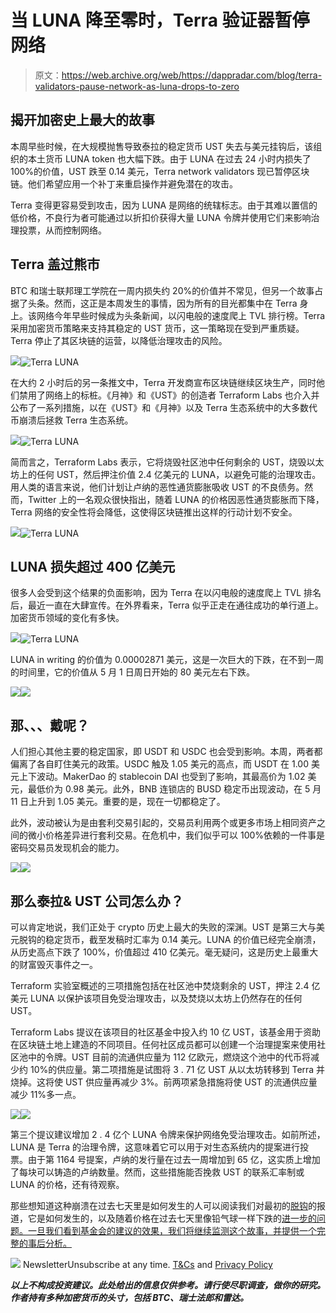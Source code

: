 # 当 LUNA 降至零时，Terra 验证器暂停网络

> 原文：<https://web.archive.org/web/https://dappradar.com/blog/terra-validators-pause-network-as-luna-drops-to-zero>

## 揭开加密史上最大的故事

本周早些时候，在大规模抛售导致泰拉的稳定货币 UST 失去与美元挂钩后，该组织的本土货币 LUNA token 也大幅下跌。由于 LUNA 在过去 24 小时内损失了 100%的价值，UST 跌至 0.14 美元，Terra network validators 现已暂停区块链。他们希望应用一个补丁来重启操作并避免潜在的攻击。

Terra 变得更容易受到攻击，因为 LUNA 是网络的统辖标志。由于其难以置信的低价格，不良行为者可能通过以折扣价获得大量 LUNA 令牌并使用它们来影响治理投票，从而控制网络。

## Terra 盖过熊市

BTC 和瑞士联邦理工学院在一周内损失约 20%的价值并不常见，但另一个故事占据了头条。然而，这正是本周发生的事情，因为所有的目光都集中在 Terra 身上。该网络今年早些时候成为头条新闻，以闪电般的速度爬上 TVL 排行榜。Terra 采用加密货币策略来支持其稳定的 UST 货币，这一策略现在受到严重质疑。Terra 停止了其区块链的运营，以降低治理攻击的风险。

![](img/f9b43033e55b7e1bbbb0cb26ee8d1671.png)![Terra LUNA](img/2dac7c5313178e5ebf52a906015a6788.png)

在大约 2 小时后的另一条推文中，Terra 开发商宣布区块链继续区块生产，同时他们禁用了网络上的标桩。《月神》和《UST》的创造者 Terraform Labs 也介入并公布了一系列措施，以在《UST》和《月神》以及 Terra 生态系统中的大多数代币崩溃后拯救 Terra 生态系统。

![](img/8e481b5e2fe9697f118f91787eabf18f.png)![Terra LUNA](img/f83c1c5392a3cb0872be4d8826ed43bc.png)

简而言之，Terraform Labs 表示，它将烧毁社区池中任何剩余的 UST，烧毁以太坊上的任何 UST，然后押注价值 2.4 亿美元的 LUNA，以避免可能的治理攻击。用人类的语言来说，他们计划让卢纳的恶性通货膨胀吸收 UST 的不良债务。然而，Twitter 上的一名观众很快指出，随着 LUNA 的价格因恶性通货膨胀而下降，Terra 网络的安全性将会降低，这使得区块链推出这样的行动计划不安全。

![](img/d094935133de244cee9d01b20ff1a850.png)![Terra LUNA](img/830d3f66a7104c30189cfdaa9ee670af.png)

## LUNA 损失超过 400 亿美元

很多人会受到这个结果的负面影响，因为 Terra 在以闪电般的速度爬上 TVL 排名后，最近一直在大肆宣传。在外界看来，Terra 似乎正走在通往成功的单行道上。加密货币领域的变化有多快。

![](img/a116b60d5173372bc6704afd48d486f0.png)![Terra LUNA](img/2d8d3ce79d501f6800d86fadbdd38366.png)

LUNA in writing 的价值为 0.00002871 美元，这是一次巨大的下跌，在不到一周的时间里，它的价值从 5 月 1 日周日开始的 80 美元左右下跌。

![](img/b48a0c552bf157864764916e0709712f.png)![](img/2d4c7897315b315cb71df103160d3ea7.png)

## 那、、、戴呢？

人们担心其他主要的稳定国家，即 USDT 和 USDC 也会受到影响。本周，两者都偏离了各自盯住美元的政策。USDC 触及 1.05 美元的高点，而 USDT 在 1.00 美元上下波动。MakerDao 的 stablecoin DAI 也受到了影响，其最高价为 1.02 美元，最低价为 0.98 美元。此外，BNB 连锁店的 BUSD 稳定币出现波动，在 5 月 11 日上升到 1.05 美元。重要的是，现在一切都稳定了。

此外，波动被认为是由套利交易引起的，交易员利用两个或更多市场上相同资产之间的微小价格差异进行套利交易。在危机中，我们似乎可以 100%依赖的一件事是密码交易员发现机会的能力。

![](img/826cf23810c3567383151da92a7e9a05.png)![](img/220ec173f72a440666c888665dd5cce4.png)

## 那么泰拉& UST 公司怎么办？

可以肯定地说，我们正处于 crypto 历史上最大的失败的深渊。UST 是第三大与美元脱钩的稳定货币，截至发稿时汇率为 0.14 美元。LUNA 的价值已经完全崩溃，从历史高点下跌了 100%，价值超过 410 亿美元。毫无疑问，这是历史上最重大的财富毁灭事件之一。

Terraform 实验室概述的三项措施包括在社区池中焚烧剩余的 UST，押注 2.4 亿美元 LUNA 以保护该项目免受治理攻击，以及焚烧以太坊上仍然存在的任何 UST。

Terraform Labs 提议在该项目的社区基金中投入约 10 亿 UST，该基金用于资助在区块链土地上建造的不同项目。任何社区成员都可以创建一个治理提案来使用社区池中的令牌。UST 目前的流通供应量为 112 亿欧元，燃烧这个池中的代币将减少约 10%的供应量。第二项措施是试图将 3 . 71 亿 UST 从以太坊转移到 Terra 并烧掉。这将使 UST 供应量再减少 3%。前两项紧急措施将使 UST 的流通供应量减少 11%多一点。

![](img/8a8c7177fd625f404cf9b872b04dcc97.png)![](img/b1402afd6464b33f817e168b4612ce0e.png)

第三个提议建议增加 2 . 4 亿个 LUNA 令牌来保护网络免受治理攻击。如前所述，LUNA 是 Terra 的治理令牌，这意味着它可以用于对生态系统内的提案进行投票。由于第 1164 号提案，卢纳的发行量在过去一周增加到 65 亿，这实质上增加了每块可以铸造的卢纳数量。然而，这些措施能否挽救 UST 的联系汇率制或 LUNA 的价格，还有待观察。

那些想知道这种崩溃在过去七天里是如何发生的人可以阅读我们对最初的[脱钩](/web/20221129074110/https://dappradar.com/blog/terra-usd-loses-its-dollar-peg-as-whale-dumps-285-million/)的报道，它是如何发生的，以及随着价格在过去七天里像铅气球一样下跌的[进一步的问题。一旦我们看到基金会的建议的效果，我们将继续监测这个故事，并提供一个完整的事后分析。](/web/20221129074110/https://dappradar.com/blog/terra-ust-stablecoin-hits-0-67-low-as-dollar-peg-slips-further/)

![](img/6d5a4a2d609c56e1a5771717e54ba759.png) NewsletterUnsubscribe at any time. [T&Cs](https://web.archive.org/web/20221129074110/https://dappradar.com/terms) and [Privacy Policy](https://web.archive.org/web/20221129074110/https://dappradar.com/privacy-policy)

***以上不构成投资建议。此处给出的信息仅供参考。请行使尽职调查，做你的研究。作者持有多种加密货币的头寸，包括 BTC、瑞士法郎和雷达。***